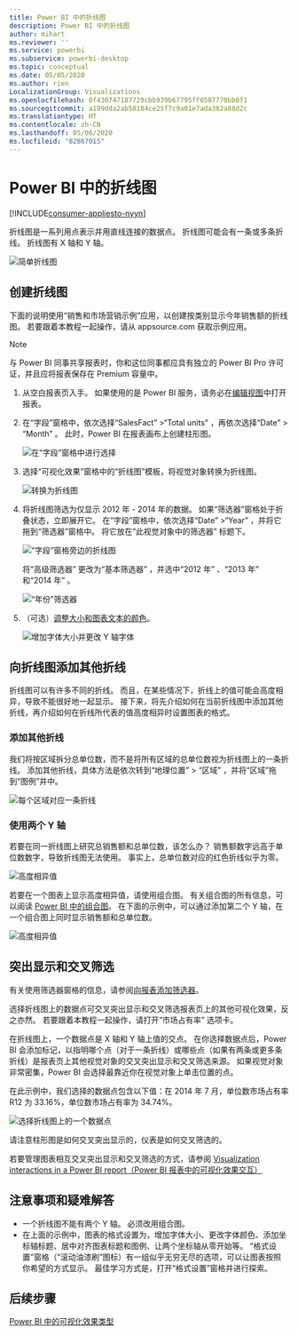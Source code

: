 ```yaml
---
title: Power BI 中的折线图
description: Power BI 中的折线图
author: mihart
ms.reviewer: ''
ms.service: powerbi
ms.subservice: powerbi-desktop
ms.topic: conceptual
ms.date: 05/05/2020
ms.author: rien
LocalizationGroup: Visualizations
ms.openlocfilehash: 0f430747187729cbb939b67795ff0507770bb0f1
ms.sourcegitcommit: a199dda2ab50184ce25f7c9a01e7ada382a88d2c
ms.translationtype: HT
ms.contentlocale: zh-CN
ms.lasthandoff: 05/06/2020
ms.locfileid: "82867015"
---
```

# <a name="line-charts-in-power-bi"></a>Power BI 中的折线图

[!INCLUDE[consumer-appliesto-nyyn](../includes/consumer-appliesto-nyyn.md)]

折线图是一系列用点表示并用直线连接的数据点。 折线图可能会有一条或多条折线。 折线图有 X 轴和 Y 轴。 

![简单折线图](media/power-bi-line-charts/power-bi-line.png)



## <a name="create-a-line-chart"></a>创建折线图
下面的说明使用“销售和市场营销示例”应用，以创建按类别显示今年销售额的折线图。 若要跟着本教程一起操作，请从 appsource.com 获取示例应用。

> [!NOTE]
> 与 Power BI 同事共享报表时，你和这位同事都应具有独立的 Power BI Pro 许可证，并且应将报表保存在 Premium 容量中。

1. 从空白报表页入手。 如果使用的是 Power BI 服务，请务必在[编辑视图](../service-interact-with-a-report-in-editing-view.md)中打开报表。

2. 在“字段”窗格中，依次选择“SalesFact”  \>“Total units”  ，再依次选择“Date”   > “Month”  。  此时，Power BI 在报表画布上创建柱形图。

    ![在“字段”窗格中进行选择](media/power-bi-line-charts/power-bi-step1.png)

4. 选择“可视化效果”窗格中的“折线图”模板，将视觉对象转换为折线图。 

    ![转换为折线图](media/power-bi-line-charts/power-bi-convert-to-line.png)
   

4. 将折线图筛选为仅显示 2012 年 - 2014 年的数据。 如果“筛选器”窗格处于折叠状态，立即展开它。 在“字段”窗格中，依次选择“Date”  \>“Year”  ，并将它拖到“筛选器”窗格中。 将它放在“此视觉对象中的筛选器”  标题下。 
     
    ![“字段”窗格旁边的折线图](media/power-bi-line-charts/power-bi-year-filter.png)

    将“高级筛选器”  更改为“基本筛选器”  ，并选中“2012 年”  、“2013 年”  和“2014 年”  。

    ![“年份”筛选器](media/power-bi-line-charts/power-bi-filter-year.png)

6. （可选）[调整大小和图表文本的颜色](power-bi-visualization-customize-title-background-and-legend.md)。 

    ![增加字体大小并更改 Y 轴字体](media/power-bi-line-charts/power-bi-line-3years.png)

## <a name="add-additional-lines-to-the-chart"></a>向折线图添加其他折线
折线图可以有许多不同的折线。 而且，在某些情况下，折线上的值可能会高度相异，导致不能很好地一起显示。 接下来，将先介绍如何在当前折线图中添加其他折线，再介绍如何在折线所代表的值高度相异时设置图表的格式。 

### <a name="add-additional-lines"></a>添加其他折线
我们将按区域拆分总单位数，而不是将所有区域的总单位数视为折线图上的一条折线。 添加其他折线，具体方法是依次转到“地理位置”   > “区域”  ，并将“区域”拖到“图例”井中。

   ![每个区域对应一条折线](media/power-bi-line-charts/power-bi-line-regions.png)


### <a name="use-two-y-axes"></a>使用两个 Y 轴
若要在同一折线图上研究总销售额和总单位数，该怎么办？ 销售额数字远高于单位数数字，导致折线图无法使用。 事实上，总单位数对应的红色折线似乎为零。

   ![高度相异值](media/power-bi-line-charts/power-bi-diverging.png)

若要在一个图表上显示高度相异值，请使用组合图。 有关组合图的所有信息，可以阅读 [Power BI 中的组合图](power-bi-visualization-combo-chart.md)。 在下面的示例中，可以通过添加第二个 Y 轴，在一个组合图上同时显示销售额和总单位数。 

   ![高度相异值](media/power-bi-line-charts/power-bi-dual-axes.png)

## <a name="highlighting-and-cross-filtering"></a>突出显示和交叉筛选
有关使用筛选器窗格的信息，请参阅[向报表添加筛选器](../power-bi-report-add-filter.md)。

选择折线图上的数据点可交叉突出显示和交叉筛选报表页上的其他可视化效果，反之亦然。 若要跟着本教程一起操作，请打开“市场占有率”  选项卡。  

在折线图上，一个数据点是 X 轴和 Y 轴上值的交点。 在你选择数据点后，Power BI 会添加标记，以指明哪个点（对于一条折线）或哪些点（如果有两条或更多条折线）是报表页上其他视觉对象的交叉突出显示和交叉筛选来源。 如果视觉对象非常密集，Power BI 会选择最靠近你在视觉对象上单击位置的点。

在此示例中，我们选择的数据点包含以下值：在 2014 年 7 月，单位数市场占有率 R12 为 33.16%，单位数市场占有率为 34.74%。

![选择折线图上的一个数据点](media/power-bi-line-charts/power-bi-single-select.png)

请注意柱形图是如何交叉突出显示的，仪表是如何交叉筛选的。

若要管理图表相互交叉突出显示和交叉筛选的方式，请参阅 [Visualization interactions in a Power BI report（Power BI 报表中的可视化效果交互）](../service-reports-visual-interactions.md)

## <a name="considerations-and-troubleshooting"></a>注意事项和疑难解答
* 一个折线图不能有两个 Y 轴。  必须改用组合图。
* 在上面的示例中，图表的格式设置为，增加字体大小、更改字体颜色、添加坐标轴标题、居中对齐图表标题和图例、让两个坐标轴从零开始等。 “格式设置”窗格（“滚动油漆刷”图标）有一组似乎无穷无尽的选项，可以让图表按照你希望的方式显示。 最佳学习方式是，打开“格式设置”窗格并进行探索。

## <a name="next-steps"></a>后续步骤

[Power BI 中的可视化效果类型](power-bi-visualization-types-for-reports-and-q-and-a.md)


